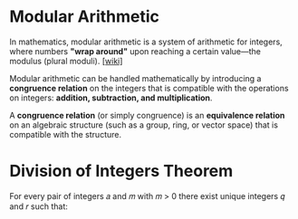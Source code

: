 # Modular Arithmetic


In mathematics, modular arithmetic is a system of arithmetic for integers, 
where numbers **"wrap around"** upon reaching a certain value—the modulus (plural moduli).
 [[wiki]](https://en.wikipedia.org/wiki/Modular_arithmetic)

Modular arithmetic can be handled mathematically by introducing a **congruence relation** on the integers that is compatible with the operations on integers: **addition, subtraction, and multiplication**. 

A **congruence relation** (or simply congruence) is an **equivalence relation** on an algebraic structure (such as a group, ring, or vector space) that is compatible with the structure.

# Division of Integers Theorem
For every pair of integers 𝑎 and 𝑚 with 𝑚 > 0 there exist unique integers 𝑞 and 𝑟 such that:
